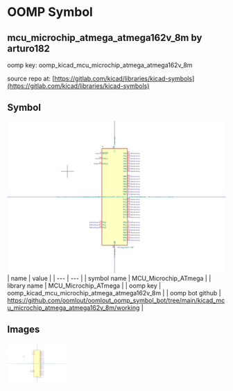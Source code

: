 # OOMP Symbol  
## mcu_microchip_atmega_atmega162v_8m  by arturo182  
  
oomp key: oomp_kicad_mcu_microchip_atmega_atmega162v_8m  
  
source repo at: [https://gitlab.com/kicad/libraries/kicad-symbols](https://gitlab.com/kicad/libraries/kicad-symbols)  
## Symbol  
  
[![working.png](working_600.png)](working.png)  
| name | value | 
| --- | --- | 
| symbol name | MCU_Microchip_ATmega | 
| library name | MCU_Microchip_ATmega | 
| oomp key | oomp_kicad_mcu_microchip_atmega_atmega162v_8m | 
| oomp bot github | https://github.com/oomlout/oomlout_oomp_symbol_bot/tree/main/kicad_mcu_microchip_atmega_atmega162v_8m/working | 
## Images  
  
[![working.png](working_140.png)](working.png)  
